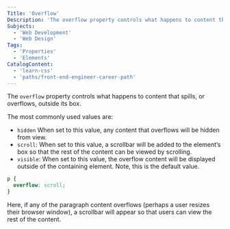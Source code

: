 ```yaml
---
Title: 'Overflow'
Description: 'The overflow property controls what happens to content that spills, or overflows, outside its box. The most commonly used values are: - hidden When set to this value, any content that overflows will be hidden from view. - scroll: When set to this value, a scrollbar will be added to the element’s box so that the rest of the content can be viewed by scrolling. - visible: When set to this value, the overflow content will be displayed outside of the containing element. Note, this is the default value. css p {'
Subjects:
  - 'Web Development'
  - 'Web Design'
Tags:
  - 'Properties'
  - 'Elements'
CatalogContent:
  - 'learn-css'
  - 'paths/front-end-engineer-career-path'
---
```


The `overflow` property controls what happens to content that spills, or overflows, outside its box.

The most commonly used values are:

- `hidden` When set to this value, any content that overflows will be hidden from view.
- `scroll`: When set to this value, a scrollbar will be added to the element’s box so that the rest of the content can be viewed by scrolling.
- `visible`: When set to this value, the overflow content will be displayed outside of the containing element. Note, this is the default value.

```css
p {
  overflow: scroll;
}
```

Here, if any of the paragraph content overflows (perhaps a user resizes their browser window), a scrollbar will appear so that users can view the rest of the content.
